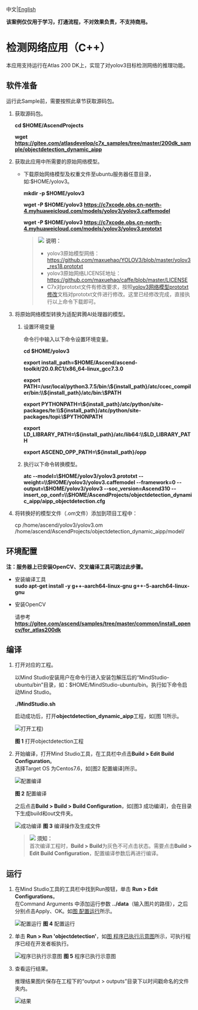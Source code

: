 中文|[English](README_EN.md)

**该案例仅仅用于学习，打通流程，不对效果负责，不支持商用。**

#  检测网络应用（C++）<a name="ZH-CN_TOPIC_0219122211"></a>
本应用支持运行在Atlas 200 DK上，实现了对yolov3目标检测网络的推理功能。 

## 软件准备<a name="zh-cn_topic_0219108795_section181111827718"></a>

运行此Sample前，需要按照此章节获取源码包。

1.  <a name="zh-cn_topic_0228757084_section8534138124114"></a>获取源码包。

    **cd $HOME/AscendProjects**  

    **wget https://gitee.com/atlasdevelop/c7x_samples/tree/master/200dk_sample/objectdetection_dynamic_aipp**
            
    
2.  <a name="zh-cn_topic_0219108795_li2074865610364"></a>获取此应用中所需要的原始网络模型。    
 
     -  下载原始网络模型及权重文件至ubuntu服务器任意目录，如:$HOME/yolov3。

        **mkdir -p $HOME/yolov3**

        **wget -P $HOME/yolov3 https://c7xcode.obs.cn-north-4.myhuaweicloud.com/models/yolov3/yolov3.caffemodel** 
 
        **wget -P $HOME/yolov3 https://c7xcode.obs.cn-north-4.myhuaweicloud.com/models/yolov3/yolov3.prototxt**
           
        >![](public_sys-resources/icon-note.gif) **说明：**   
        >- yolov3原始模型网络： https://github.com/maxuehao/YOLOV3/blob/master/yolov3_res18.prototxt 
        >- yolov3原始网络LICENSE地址： https://github.com/maxuehao/caffe/blob/master/LICENSE
        >- C7x对prototxt文件有修改要求，按照[yolov3网络模型prototxt修改](https://support.huaweicloud.com/usermanual-mindstudioc73/atlasmindstudio_02_0112.html)文档对prototxt文件进行修改。这里已经修改完成，直接执行以上命令下载即可。

3.  将原始网络模型转换为适配昇腾AI处理器的模型。  

    1.  设置环境变量
        
        命令行中输入以下命令设置环境变量。

        **cd \$HOME/yolov3**
        
        **export install_path=\$HOME/Ascend/ascend-toolkit/20.0.RC1/x86_64-linux_gcc7.3.0**  

        **export PATH=/usr/local/python3.7.5/bin:\\${install_path}/atc/ccec_compiler/bin:\\${install_path}/atc/bin:\\$PATH**  

        **export PYTHONPATH=\\${install_path}/atc/python/site-packages/te:\\${install_path}/atc/python/site-packages/topi:\\$PYTHONPATH**  

        **export LD_LIBRARY_PATH=\\${install_path}/atc/lib64:\\$LD_LIBRARY_PATH**  

        **export ASCEND_OPP_PATH=\\${install_path}/opp**  

    2.  执行以下命令转换模型。

        **atc --model=\\$HOME/yolov3/yolov3.prototxt --weight=\\$HOME/yolov3/yolov3.caffemodel --framework=0 --output=\\$HOME/yolov3/yolov3 --soc_version=Ascend310 --insert_op_conf=\\$HOME/AscendProjects/objectdetection_dynamic_aipp/aipp_objectdetection.cfg**

    
5.  将转换好的模型文件（.om文件）添加到项目工程中：

    cp /home/ascend/yolov3/yolov3.om /home/ascend/AscendProjects/objectdetection_dynamic_aipp/model/

## 环境配置   

**注：服务器上已安装OpenCV、交叉编译工具可跳过此步骤。**  
    
- 安装编译工具  
  **sudo apt-get install -y g++\-aarch64-linux-gnu g++\-5-aarch64-linux-gnu** 

- 安装OpenCV 
      
    请参考 **https://gitee.com/ascend/samples/tree/master/common/install_opencv/for_atlas200dk**    

## 编译<a name="zh-cn_topic_0219108795_section3723145213347"></a>
1.  打开对应的工程。

    以Mind Studio安装用户在命令行进入安装包解压后的“MindStudio-ubuntu/bin”目录，如：$HOME/MindStudio-ubuntu/bin。执行如下命令启动Mind Studio。

    **./MindStudio.sh**

    启动成功后，打开**objectdetection_dynamic_aipp**工程，如[图 1]所示。   

    ![打开工程](https://images.gitee.com/uploads/images/2020/0924/161134_1d437fbf_7985487.png "屏幕截图.png"))

    **图 1**  打开objectdetection工程<a name="zh-cn_topic_0228461902_zh-cn_topic_0203223265_fig11106241192810"></a>  

2.  开始编译，打开Mind Studio工具，在工具栏中点击**Build \> Edit Build Configuration**。  
    选择Target OS 为Centos7.6，如[图2 配置编译]所示。

    ![配置编译](https://images.gitee.com/uploads/images/2020/0923/104800_bd70575c_8083019.png "build成功.png")

    **图 2**  配置编译<a name="zh-cn_topic_0203223265_fig17414647130"></a>  
    
    之后点击**Build \> Build \> Build Configuration**，如[图3 成功编译]，会在目录下生成build和out文件夹。

    ![成功编译](https://images.gitee.com/uploads/images/2020/0924/162201_eef5f2df_7985487.png "屏幕截图.png")
    **图 3**  编译操作及生成文件<a name="zh-cn_topic_0203223265_fig1741464713019"></a>  

    >![](public_sys-resources/icon-notice.gif) **须知：**   
    >首次编译工程时，**Build \> Build**为灰色不可点击状态。需要点击**Build \> Edit Build Configuration**，配置编译参数后再进行编译。  
## 运行<a name="zh-cn_topic_0219108795_section1620073406"></a>
1.  在Mind Studio工具的工具栏中找到Run按钮，单击  **Run \> Edit Configurations**。  
    在Command Arguments 中添加运行参数 **../data**（输入图片的路径），之后分别点击Apply、OK。如[图 配置运行](#zh-cn_topic_0203223265_fig93931954162720)所示。
   
    ![配置运行](https://images.gitee.com/uploads/images/2020/0923/105215_2250996f_8083019.png "配置run.png")
    **图 4**  配置运行<a name="zh-cn_topic_0203223265_fig93931954162720"></a>   
 
2.  单击  **Run \> Run 'objectdetection'**，如[图 程序已执行示意图](#zh-cn_topic_0203223265_fig93931954162719)所示，可执行程序已经在开发者板执行。  

    ![程序已执行示意图](https://images.gitee.com/uploads/images/2020/0923/105353_1c1f6ca6_8083019.png "程序已执行示意图.png")
    **图 5**  程序已执行示意图<a name="zh-cn_topic_0203223265_fig93931954162719"></a>  

3.  查看运行结果。

    推理结果图片保存在工程下的“output \> outputs”目录下以时间戳命名的文件夹内。  

    ![结果](https://images.gitee.com/uploads/images/2020/0923/105425_9df9344a_8083019.png "result.png")